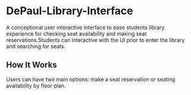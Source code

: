 # DePaul-Library-Interface
A conceptional user interactive interface to ease students library experience for checking seat availability and making seat reservations.Students can interactive with the UI prior to enter the library and searching for seats.

<h2>How It Works</h2>
<p>Users can have two main options: make a seat reservation or seating availability by floor plan.</p>



